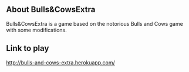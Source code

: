 ## About Bulls&CowsExtra

Bulls&CowsExtra is a game based on the notorious Bulls and Cows game with some modifications.

## Link to play

http://bulls-and-cows-extra.herokuapp.com/
